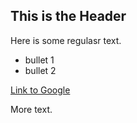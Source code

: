 ## This is the Header

Here is some regulasr text.
 
* bullet 1
* bullet 2

[Link to Google](http://www.google.com)

More text.
